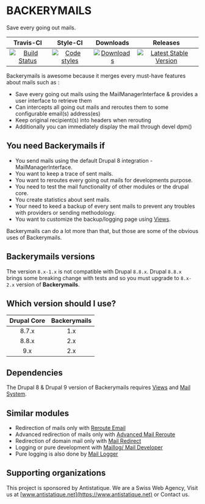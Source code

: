 # BACKERYMAILS

Save every going out mails.

|       Travis-CI        |        Style-CI         |        Downloads        |         Releases         |
|:----------------------:|:-----------------------:|:-----------------------:|:------------------------:|
| [![Build Status](https://github.com/antistatique/drupal-backerymails/actions/workflows/ci.yml/badge.svg)](https://github.com/antistatique/drupal-backerymails/actions/workflows/ci.yml) | [![Code styles](https://github.com/antistatique/drupal-backerymails/actions/workflows/styles.yml/badge.svg)](https://github.com/antistatique/drupal-backerymails/actions/workflows/styles.yml) | [![Downloads](https://img.shields.io/badge/downloads-8.x--1.x-green.svg?style=flat-square)](https://ftp.drupal.org/files/projects/backerymails-8.x-1.x-dev.tar.gz) | [![Latest Stable Version](https://img.shields.io/badge/release-v1.3.x--dev-blue.svg?style=flat-square)](https://www.drupal.org/project/backerymails/releases) |

Backerymails is awesome because it merges every must-have features about mails such as :

- Save every going out mails using the MailManagerInterface & provides a user interface to retrieve them
- Can intercepts all going out mails and reroutes them to some configurable email(s) address(es)
- Keep original recipient(s) into headers when rerouting
- Additionally you can immediately display the mail through devel dpm()

## You need Backerymails if

- You send mails using the default Drupal 8 integration - MailManagerInterface.
- You want to keep a trace of sent mails.
- You want to reroutes every going out mails for developments purpose.
- You need to test the mail functionality of other modules or the drupal core.
- You create statistics about sent mails.
- Your need to keed a backup of every sent mails to prevent any troubles with providers or sending methodology.
- You want to customize the backup/logging page using [Views](https://www.drupal.org/project/views).

Backerymails can do a lot more than that, but those are some of the obvious uses of Backerymails.

## Backerymails versions

The version `8.x-1.x` is not compatible with Drupal `8.8.x`.
Drupal `8.8.x` brings some breaking change with tests and so you
must upgrade to `8.x-2.x` version of **Backerymails**.

## Which version should I use?

|Drupal Core|Backerymails|
|:---------:|:----------:|
|8.7.x      |1.x         |
|8.8.x      |2.x         |
|9.x        |2.x         |

## Dependencies

The Drupal 8 & Drupal 9 version of Backerymails requires [Views](https://www.drupal.org/project/views) and [Mail System](https://www.drupal.org/project/mailsystem).

## Similar modules

- Redirection of mails only with [Reroute Email](https://www.drupal.org/project/reroute_email)
- Advanced redirection of mails only with [Advanced Mail Reroute](https://www.drupal.org/project/advanced_mail_reroute)
- Redirection of domain mail only with [Mail Redirect](https://www.drupal.org/project/mail_redirect)
- Logging or pure development with [Maillog/ Mail Developer](https://www.drupal.org/project/maillog)
- Pure logging is also done by [Mail Logger](https://www.drupal.org/project/mail_logger)

## Supporting organizations

This project is sponsored by Antistatique. We are a Swiss Web Agency,
Visit us at [www.antistatique.net](https://www.antistatique.net) or Contact us.

